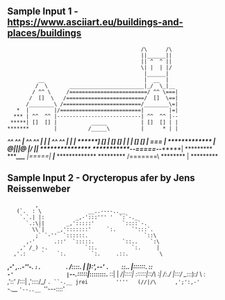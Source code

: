 ## Sample Input 1 - https://www.asciiart.eu/buildings-and-places/buildings

                                               /\      /\
                                               ||______||
                                               || ^  ^ ||
                                               \| |  | |/
                                                |______|
              __                                |  __  |
             /  \       ________________________|_/  \_|__
            / ^^ \     /=========================/ ^^ \===|
           /  []  \   /=========================/  []  \==|
          /________\ /=========================/________\=|
       *  |        |/==========================|        |=|
      *** | ^^  ^^ |---------------------------| ^^  ^^ |--
     *****| []  [] |           _____           | []  [] | |
    *******        |          /_____\          |      * | |
   *********^^  ^^ |  ^^  ^^  |  |  |  ^^  ^^  |     ***| |
  ***********]  [] |  []  []  |  |  |  []  []  | ===***** |
 *************     |         @|__|__|@         |/ |*******|
***************   ***********--=====--**********| *********
***************___*********** |=====| **********|***********
 *************     ********* /=======\ ******** | *********

## Sample Input 2 - Orycteropus afer by Jens Reissenweber

             ,
       (`.  : \               __..----..__
        `.`.| |:          _,-':::''' '  `:`-._
          `.:\||       _,':::::'         `::::`-.
            \\`|    _,':::::::'     `:.     `':::`.
             ;` `-''  `::::::.                  `::\
          ,-'      .::'  `:::::.         `::..    `:\
        ,' /_) -.            `::.           `:.     |
      ,'.:     `    `:.        `:.     .::.          \
 __,-'   ___,..-''-.  `:.        `.   /::::.         |
|):'_,--'           `.    `::..       |::::::.      ::\
 `-'                 |`--.:_::::|_____\::::::::.__  ::|
                     |   _/|::::|      \::::::|::/\  :|
                     /:./  |:::/        \__:::):/  \  :\
                   ,'::'  /:::|        ,'::::/_/    `. ``-.__
     jrei         ''''   (//|/\      ,';':,-'         `-.__  `'--..__
                                                           `''---::::'
